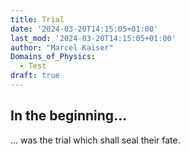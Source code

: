 ```yaml
---
title: Trial
date: '2024-03-20T14:15:05+01:00'
last_mod: '2024-03-20T14:15:05+01:00'
author: "Marcel Kaiser"
Domains_of_Physics:
  - Test
draft: true
---
```


## In the beginning...
... was the trial which shall seal their fate.